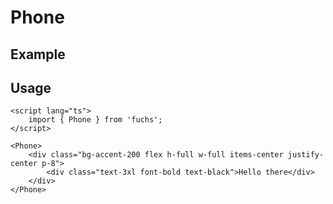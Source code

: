 <script lang="ts">
	import Example from './Example.svelte';
</script>

# Phone

## Example

<Example />

## Usage

```svelte
<script lang="ts">
	import { Phone } from 'fuchs';
</script>

<Phone>
	<div class="bg-accent-200 flex h-full w-full items-center justify-center p-8">
		<div class="text-3xl font-bold text-black">Hello there</div>
	</div>
</Phone>
```